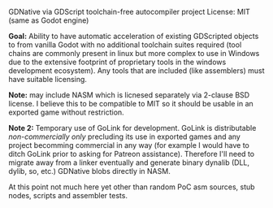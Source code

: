 GDNative via GDScript toolchain-free autocompiler project
License: MIT (same as Godot engine)

**Goal:** Ability to have automatic acceleration of existing GDScripted objects to from vanilla
      Godot with no additional toolchain suites required (tool chains are commonly present
      in linux but more complex to use in Windows due to the extensive footprint of proprietary
      tools in the windows development ecosystem).  Any tools that are included (like
      assemblers) must have suitable licensing.

**Note:** may include NASM which is licnesed separately via 2-clause BSD license.  I believe this to
      be compatible to MIT so it should be usable in an exported game without restriction.

**Note 2:** Temporary use of GoLink for development.  GoLink is distributable *non-commercially only*
        precluding its use in exported games and any project becomming commercial in any way
        (for example I would have to ditch GoLink prior to asking for Patreon assistance).
        Therefore I'll need to migrate away from a linker eventually and generate binary
        dynalib (DLL, dylib, so, etc.) GDNative blobs directly in NASM.

At this point not much here yet other than random PoC asm sources, stub nodes, scripts and assembler tests.
